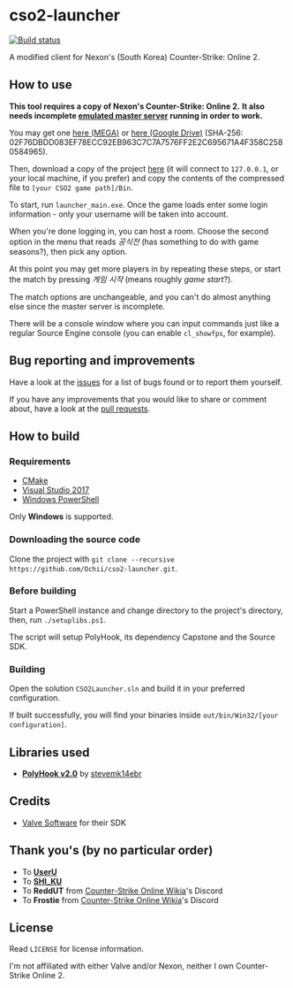 # cso2-launcher
[![Build status](https://ci.appveyor.com/api/projects/status/ajl6d1ir9s3l4lyu/branch/master?svg=true)](https://ci.appveyor.com/project/Ochii/cso2-launcher/branch/master)

A modified client for Nexon's (South Korea) Counter-Strike: Online 2.

## How to use
**This tool requires a copy of Nexon's Counter-Strike: Online 2.**
**It also needs incomplete [emulated master server](https://github.com/Ochii/cso2-master-server/) running in order to work.**

You may get one [here (MEGA)](https://mega.nz/#!nhgnBJgD!iR57D5Mf3_1GCcAR36tqFQ7H7KN_F0e3XicD2JBoSN4) or [here (Google Drive)](https://drive.google.com/open?id=1y0diL2nTERlOaJZQTA3xPb8owx82GjtB) (SHA-256: 02F76DBDD083EF78ECC92EB963C7C7A7576FF2E2C695671A4F358C2580584965).

Then, download a copy of the project [here](https://github.com/Ochii/cso2-launcher/releases) (it will connect to ```127.0.0.1```, or your local machine, if you prefer) and copy the contents of the compressed file to ```[your CSO2 game path]/Bin```.

To start, run ```launcher_main.exe```. Once the game loads enter some login information - only your username will be taken into account.

When you're done logging in, you can host a room. Choose the second option in the menu that reads *공식전* (has something to do with game seasons?), then pick any option.

At this point you may get more players in by repeating these steps, or start the match by pressing *게임 시작* (means roughly *game start*?). 

The match options are unchangeable, and you can't do almost anything else since the master server is incomplete.

There will be a console window where you can input commands just like a regular Source Engine console (you can enable ```cl_showfps```, for example).

## Bug reporting and improvements
Have a look at the [issues](https://github.com/Ochii/cso2-launcher/issues) for a list of bugs found or to report them yourself.

If you have any improvements that you would like to share or comment about, have a look at the [pull requests](https://github.com/Ochii/cso2-launcher/pulls).

## How to build

### Requirements
- [CMake](https://cmake.org/download/)
- [Visual Studio 2017](https://www.visualstudio.com/downloads/)
- [Windows PowerShell](https://docs.microsoft.com/en-us/powershell/scripting/setup/installing-windows-powershell)

Only **Windows** is supported.

### Downloading the source code
Clone the project with ```git clone --recursive https://github.com/Ochii/cso2-launcher.git```.

### Before building
Start a PowerShell instance and change directory to the project's directory, then, run ```./setuplibs.ps1```.

The script will setup PolyHook, its dependency Capstone and the Source SDK.

### Building
Open the solution ```CSO2Launcher.sln``` and build it in your preferred configuration.

If built successfully, you will find your binaries inside ```out/bin/Win32/[your configuration]```.

## Libraries used
- **[PolyHook v2.0](https://github.com/stevemk14ebr/PolyHook_2_0/)** by [stevemk14ebr](https://github.com/stevemk14ebr)

## Credits
- [Valve Software](https://github.com/ValveSoftware/source-sdk-2013) for their SDK

## Thank you's (by no particular order)
- To **[UserU](https://www.youtube.com/user/GoodbyeSpy)**
- To **[SHI_KU](https://www.youtube.com/channel/UC2HZo-HFOuxmS6zWYPMD0hQ)**
- To **ReddUT** from [Counter-Strike Online Wikia](https://cso.wikia.com/)'s Discord
- To **Frostie** from [Counter-Strike Online Wikia](https://cso.wikia.com/)'s Discord 

## License
Read ```LICENSE``` for license information.

I'm not affiliated with either Valve and/or Nexon, neither I own Counter-Strike Online 2.
